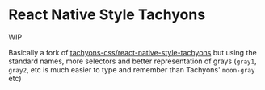 # React Native Style Tachyons

WIP


Basically a fork of [tachyons-css/react-native-style-tachyons](https://github.com/tachyons-css/react-native-style-tachyons) but using the standard names, more selectors and better representation of grays (`gray1`, `gray2`, etc is much easier to type and remember than Tachyons' `moon-gray` etc)
